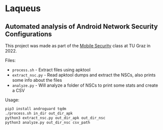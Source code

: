 # Laqueus

## Automated analysis of Android Network Security Configurations

This project was made as part of the [Mobile Security](https://www.iaik.tugraz.at/course/mobile-security-705012-sommersemester-2022/) class at TU Graz in 2022.

Files:

 - `process.sh` - Extract files using apktool
 - `extract_nsc.py` - Read apktool dumps and extract the NSCs, also prints some info about the files
 - `analyze.py` - Will analyze a folder of NSCs to print some stats and create a CSV

Usage:

```bash
pip3 install androguard tqdm
./process.sh in_dir out_dir_apk
python3 extract_nsc.py out_dir_apk out_dir_nsc
python3 analyze.py out_dir_nsc csv_path
```